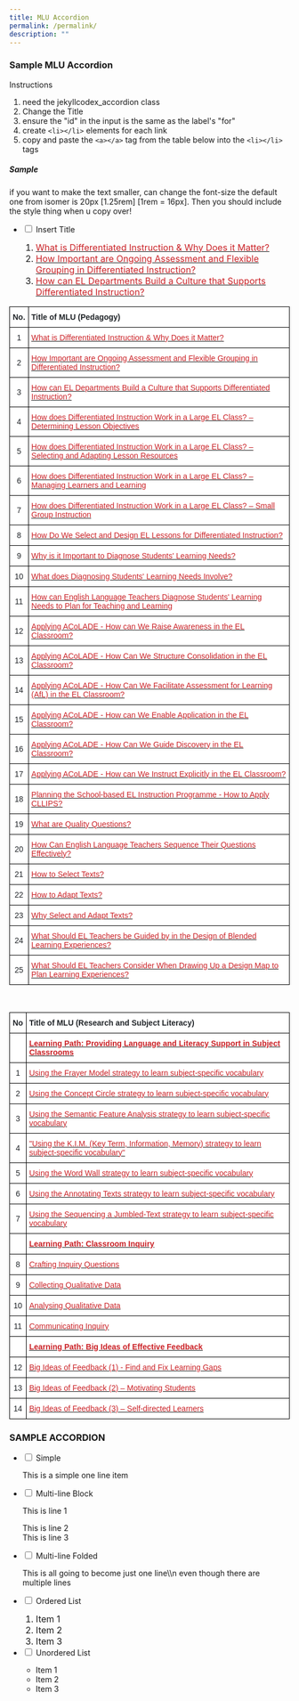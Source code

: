 ```yaml
---
title: MLU Accordion
permalink: /permalink/
description: ""
---
```

### Sample MLU Accordion

Instructions
1. need the jekyllcodex_accordion class
2. Change the Title
3. ensure the "id" in the input is the same as the label's "for"
4. create `<li></li>` elements for each link
5. copy and paste the `<a></a>` tag from the table below into the `<li></li>` tags 

##### Sample

if you want to make the text smaller, can change the font-size the default one from isomer is 20px [1.25rem] [1rem = 16px]. Then you should include the style thing when u copy over!

<style>
    .jekyllcodex_accordion div > ol > li {
        font-size: 1rem;
    }
</style>

<ul class="jekyllcodex_accordion">
  <li>
    <input id="SameUnique" type="checkbox">
    <label for="SameUnique">Insert Title</label>
    <div>
      <ol>
        <li>
					<a href="https://www.opal2.moe.edu.sg/app/learner/detail/course/583d5b64-b4f2-4081-82ae-5a6f00e3ddf1"><span style="color:#CA2126;background-color:transparent">What is Differentiated Instruction &amp; Why Does it Matter?</span></a>
				</li>
        <li>
					<a href="https://www.opal2.moe.edu.sg/app/learner/detail/course/27d1d8ec-7991-45e9-89b4-3679fce6a7c7"><span style="color:#CA2126;background-color:transparent">How Important are Ongoing Assessment and Flexible Grouping in Differentiated Instruction?</span></a>
				</li>
        <li><a href="https://www.opal2.moe.edu.sg/app/learner/detail/course/c38620fc-ad41-489c-8a2c-afc808dabf12"><span style="color:#CA2126;background-color:transparent">How can EL Departments Build a Culture that Supports Differentiated Instruction?</span></a>
				</li>
      </ol>
    </div>
  </li>
</ul>




<style type="text/css">
.tg  {border-collapse:collapse;border-spacing:0;}
.tg td{border-color:black;border-style:solid;border-width:1px;font-family:Arial, sans-serif;font-size:14px;
  overflow:hidden;padding:10px 5px;word-break:normal;}
.tg th{border-color:black;border-style:solid;border-width:1px;font-family:Arial, sans-serif;font-size:14px;
  font-weight:normal;overflow:hidden;padding:10px 5px;word-break:normal;}
.tg .tg-d1dx{background-color:#FFF;color:#212529;text-align:center;vertical-align:middle}
.tg .tg-7rqu{background-color:#FFF;color:#212529;font-weight:bold;text-align:center;vertical-align:bottom}
.tg .tg-w43o{background-color:#FFF;color:#212529;font-weight:bold;text-align:left;vertical-align:bottom}
.tg .tg-eya1{background-color:#FFF;color:#CA2126;text-align:left;text-decoration:underline;vertical-align:top}
</style>
<table class="tg">
<thead>
  <tr>
    <th class="tg-7rqu">No.</th>
    <th class="tg-w43o">Title of MLU (Pedagogy)</th>
  </tr>
</thead>
<tbody>
  <tr>
    <td class="tg-d1dx">1</td>
    <td class="tg-eya1"><a href="https://www.opal2.moe.edu.sg/app/learner/detail/course/583d5b64-b4f2-4081-82ae-5a6f00e3ddf1"><span style="color:#CA2126;background-color:transparent">What is Differentiated Instruction &amp; Why Does it Matter?</span></a></td>
  </tr>
  <tr>
    <td class="tg-d1dx">2</td>
    <td class="tg-eya1"><a href="https://www.opal2.moe.edu.sg/app/learner/detail/course/27d1d8ec-7991-45e9-89b4-3679fce6a7c7"><span style="color:#CA2126;background-color:transparent">How Important are Ongoing Assessment and Flexible Grouping in Differentiated Instruction?</span></a></td>
  </tr>
  <tr>
    <td class="tg-d1dx">3</td>
    <td class="tg-eya1"><a href="https://www.opal2.moe.edu.sg/app/learner/detail/course/c38620fc-ad41-489c-8a2c-afc808dabf12"><span style="color:#CA2126;background-color:transparent">How can EL Departments Build a Culture that Supports Differentiated Instruction?</span></a></td>
  </tr>
  <tr>
    <td class="tg-d1dx">4</td>
    <td class="tg-eya1"><a href="https://www.opal2.moe.edu.sg/app/learner/detail/course/b30f27c2-aab2-4de5-9b52-06781597777b"><span style="color:#CA2126;background-color:transparent">How does Differentiated Instruction Work in a Large EL Class? – Determining Lesson Objectives</span></a></td>
  </tr>
  <tr>
    <td class="tg-d1dx">5</td>
    <td class="tg-eya1"><a href="https://www.opal2.moe.edu.sg/app/learner/detail/course/4fd2abdd-e1f7-4cd3-bc31-5d169be74fa6"><span style="color:#CA2126;background-color:transparent">How does Differentiated Instruction Work in a Large EL Class? – Selecting and Adapting Lesson Resources</span></a></td>
  </tr>
  <tr>
    <td class="tg-d1dx">6</td>
    <td class="tg-eya1"><a href="https://www.opal2.moe.edu.sg/app/learner/detail/course/f9498f4a-43a8-4605-99e3-88831b0b1af8"><span style="color:#CA2126;background-color:transparent">How does Differentiated Instruction Work in a Large EL Class? – Managing Learners and Learning</span></a></td>
  </tr>
  <tr>
    <td class="tg-d1dx">7</td>
    <td class="tg-eya1"><a href="https://www.opal2.moe.edu.sg/app/learner/detail/course/2faa2b19-a8b5-41a6-9f11-c2d973330a06"><span style="color:#CA2126;background-color:transparent">How does Differentiated Instruction Work in a Large EL Class? – Small Group Instruction</span></a></td>
  </tr>
  <tr>
    <td class="tg-d1dx">8</td>
    <td class="tg-eya1"><a href="https://www.opal2.moe.edu.sg/app/learner/detail/course/f6c47bcb-d94c-46d5-9bdd-d4b70b370b3d"><span style="color:#CA2126;background-color:transparent">How Do We Select and Design EL Lessons for Differentiated Instruction?</span></a></td>
  </tr>
  <tr>
    <td class="tg-d1dx">9</td>
    <td class="tg-eya1"><a href="https://www.opal2.moe.edu.sg/app/learner/detail/course/ed68e7d8-eae3-473a-beb6-ff6b9858d9ce"><span style="color:#CA2126;background-color:transparent">Why is it Important to Diagnose Students' Learning Needs?</span></a></td>
  </tr>
  <tr>
    <td class="tg-d1dx">10</td>
    <td class="tg-eya1"><a href="https://www.opal2.moe.edu.sg/app/learner/detail/course/67519c16-ce40-4643-a9f1-c2fe1afa37e4"><span style="color:#CA2126;background-color:transparent">What does Diagnosing Students' Learning Needs Involve?</span></a></td>
  </tr>
  <tr>
    <td class="tg-d1dx">11</td>
    <td class="tg-eya1"><a href="https://www.opal2.moe.edu.sg/app/learner/detail/course/a71689f4-1a87-433c-b5cb-8a97fc904754"><span style="color:#CA2126;background-color:transparent">How can English Language Teachers Diagnose Students' Learning Needs to Plan for Teaching and Learning</span></a></td>
  </tr>
  <tr>
    <td class="tg-d1dx">12</td>
    <td class="tg-eya1"><a href="https://www.opal2.moe.edu.sg/app/learner/detail/course/ff6a561d-6211-452b-b742-abd2999db216"><span style="color:#CA2126;background-color:transparent">Applying ACoLADE - How can We Raise Awareness in the EL Classroom?</span></a><a href="https://www.opal2.moe.edu.sg/app/learner/detail/course/ff6a561d-6211-452b-b742-abd2999db216"> </a><a href="https://www.opal2.moe.edu.sg/app/learner/detail/course/ff6a561d-6211-452b-b742-abd2999db216"><span style="color:#CA2126;background-color:transparent"> </span></a></td>
  </tr>
  <tr>
    <td class="tg-d1dx">13</td>
    <td class="tg-eya1"><a href="https://www.opal2.moe.edu.sg/app/learner/detail/course/d664ac06-b2a9-45d8-8e5e-e6d90e8d1da7"><span style="color:#CA2126;background-color:transparent">Applying ACoLADE - How Can We Structure Consolidation in the EL Classroom?</span></a></td>
  </tr>
  <tr>
    <td class="tg-d1dx">14</td>
    <td class="tg-eya1"><a href="https://www.opal2.moe.edu.sg/app/learner/detail/course/4c15a045-b251-4157-8d85-506e3a0727c0"><span style="color:#CA2126;background-color:transparent">Applying ACoLADE - How Can We Facilitate Assessment for Learning (AfL) in the EL Classroom? </span></a><br></td>
  </tr>
  <tr>
    <td class="tg-d1dx">15</td>
    <td class="tg-eya1"><a href="https://www.opal2.moe.edu.sg/app/learner/detail/course/ff0cbf5a-5cd1-44d7-8380-85d5fbc30d14"><span style="color:#CA2126;background-color:transparent">Applying ACoLADE - How can We Enable Application in the EL Classroom?</span></a><br></td>
  </tr>
  <tr>
    <td class="tg-d1dx">16</td>
    <td class="tg-eya1"><a href="https://www.opal2.moe.edu.sg/app/learner/detail/course/8f4ad335-1a5e-42ac-92b1-5e36c212cb7e"><span style="color:#CA2126;background-color:transparent">Applying ACoLADE - How Can We Guide Discovery in the EL Classroom?</span></a><br></td>
  </tr>
  <tr>
    <td class="tg-d1dx">17</td>
    <td class="tg-eya1"><a href="https://www.opal2.moe.edu.sg/app/learner/detail/course/11bc5ba4-227e-4506-a97c-a1e525718b5a"><span style="color:#CA2126;background-color:transparent">Applying ACoLADE - How can We Instruct Explicitly in the EL Classroom?</span></a><br></td>
  </tr>
  <tr>
    <td class="tg-d1dx">18</td>
    <td class="tg-eya1"><a href="https://www.opal2.moe.edu.sg/app/learner/detail/course/fadfc435-d0be-4411-8ba6-7a32a9140810"><span style="color:#CA2126;background-color:transparent">Planning the School-based EL Instruction Programme - How to Apply CLLIPS?</span></a></td>
  </tr>
  <tr>
    <td class="tg-d1dx">19</td>
    <td class="tg-eya1"><a href="https://www.opal2.moe.edu.sg/app/learner/detail/course/15d44d78-d4eb-40f0-949b-b7a5dfde88b2"><span style="color:#CA2126;background-color:transparent">What are Quality Questions?</span></a></td>
  </tr>
  <tr>
    <td class="tg-d1dx">20</td>
    <td class="tg-eya1"><a href="https://www.opal2.moe.edu.sg/app/learner/detail/course/3d11cb05-2451-48a4-b2c0-2792946ac91f"><span style="color:#CA2126;background-color:transparent">How Can English Language Teachers Sequence Their Questions Effectively?</span></a></td>
  </tr>
  <tr>
    <td class="tg-d1dx">21</td>
    <td class="tg-eya1"><a href="https://www.opal2.moe.edu.sg/app/learner/detail/course/54e968f7-6d1c-4be0-907c-d506fae4a150" target="_blank" rel="noopener noreferrer"><span style="color:#CA2126;background-color:transparent">How to Select Texts?</span></a></td>
  </tr>
  <tr>
    <td class="tg-d1dx">22</td>
    <td class="tg-eya1"><a href="https://www.opal2.moe.edu.sg/app/learner/detail/course/77935d85-e1e5-4a55-b291-3554870a2a42"><span style="color:#CA2126;background-color:transparent">How to Adapt Texts?</span></a></td>
  </tr>
  <tr>
    <td class="tg-d1dx">23</td>
    <td class="tg-eya1"><a href="https://www.opal2.moe.edu.sg/app/learner/detail/course/3b8b52e5-c137-4699-9b37-522fa75b97fe" target="_blank" rel="noopener noreferrer"><span style="color:#CA2126;background-color:transparent">Why Select and Adapt Texts?</span></a></td>
  </tr>
  <tr>
    <td class="tg-d1dx">24</td>
    <td class="tg-eya1"><a href="https://www.opal2.moe.edu.sg/app/learner/detail/course/846f11c8-2577-40a4-a511-b7b71b7d2b3b"><span style="color:#CA2126;background-color:transparent">What Should EL Teachers be Guided by in the Design of Blended Learning Experiences?</span></a></td>
  </tr>
  <tr>
    <td class="tg-d1dx">25</td>
    <td class="tg-eya1"><a href="https://www.opal2.moe.edu.sg/app/learner/detail/course/9ae5e67e-3a70-412d-97b0-03b6ecb908b2"><span style="color:#CA2126;background-color:transparent">What Should EL Teachers Consider When Drawing Up a Design Map to Plan Learning Experiences?</span></a></td>
  </tr>
</tbody>
</table><br>

<style type="text/css">
.tg  {border-collapse:collapse;border-spacing:0;}
.tg td{border-color:black;border-style:solid;border-width:1px;font-family:Arial, sans-serif;font-size:14px;
  overflow:hidden;padding:10px 5px;word-break:normal;}
.tg th{border-color:black;border-style:solid;border-width:1px;font-family:Arial, sans-serif;font-size:14px;
  font-weight:normal;overflow:hidden;padding:10px 5px;word-break:normal;}
.tg .tg-d1dx{background-color:#FFF;color:#212529;text-align:center;vertical-align:middle}
.tg .tg-7rqu{background-color:#FFF;color:#212529;font-weight:bold;text-align:center;vertical-align:bottom}
.tg .tg-w43o{background-color:#FFF;color:#212529;font-weight:bold;text-align:left;vertical-align:bottom}
.tg .tg-eya1{background-color:#FFF;color:#CA2126;text-align:left;text-decoration:underline;vertical-align:top}
</style>
<table class="tg">
<thead>
  <tr>
    <th class="tg-7rqu">No</th>
    <th class="tg-w43o">Title of MLU (Research and Subject Literacy)</th>
  </tr>
</thead>
<tbody>
	  <tr>
    <td class="tg-d1dx"></td>
    <td class="tg-eya1"><a href="https://www.opal2.moe.edu.sg/app/learner/my-learning/learning-path/ead8543c-175f-47b1-b01b-8aef366c2c65/fromlmm"><span style="color:#CA2126;background-color:transparent; font-weight: bold">Learning Path: Providing Language and Literacy Support in Subject Classrooms</span></a></td>
  </tr>
  <tr>
    <td class="tg-d1dx">1</td>
    <td class="tg-eya1"><a href="https://www.opal2.moe.edu.sg/app/learner/detail/course/2233a34f-e9e4-4b69-acb3-a28defa51191"><span style="color:#CA2126;background-color:transparent">Using the Frayer Model strategy to learn subject-specific vocabulary</span></a></td>
  </tr>
  <tr>
    <td class="tg-d1dx">2</td>
    <td class="tg-eya1"><a href="https://www.opal2.moe.edu.sg/app/learner/detail/course/96d8dd3f-3270-4357-b1c1-1c925bab5282"><span style="color:#CA2126;background-color:transparent">Using the Concept Circle strategy to learn subject-specific vocabulary</span></a></td>
  </tr>
  <tr>
    <td class="tg-d1dx">3</td>
    <td class="tg-eya1"><a href="https://www.opal2.moe.edu.sg/app/learner/detail/course/c3615c4e-d64d-420a-9f46-0bf9e395cf71"><span style="color:#CA2126;background-color:transparent">Using the Semantic Feature Analysis strategy to learn subject-specific vocabulary</span></a></td>
  </tr>
  <tr>
    <td class="tg-d1dx">4</td>
    <td class="tg-eya1"><a href="https://www.opal2.moe.edu.sg/app/learner/detail/course/8813cbef-bcf6-402a-abd0-cc9a81b1304f"><span style="color:#CA2126;background-color:transparent">"Using the K.I.M. (Key Term, Information, Memory) strategy to learn subject-specific vocabulary"</span></a></td>
  </tr>
  <tr>
    <td class="tg-d1dx">5</td>
    <td class="tg-eya1"><a href="https://www.opal2.moe.edu.sg/app/learner/detail/course/b2fe0452-ee04-484a-9a8b-ef7c21b0fb11"><span style="color:#CA2126;background-color:transparent">Using the Word Wall strategy to learn subject-specific vocabulary</span></a></td>
  </tr>
  <tr>
    <td class="tg-d1dx">6</td>
    <td class="tg-eya1"><a href="https://www.opal2.moe.edu.sg/app/learner/detail/course/751bc0f8-0276-495d-ba16-b774b26247dd"><span style="color:#CA2126;background-color:transparent">Using the Annotating Texts strategy to learn subject-specific vocabulary</span></a></td>
  </tr>
  <tr>
    <td class="tg-d1dx">7</td>
    <td class="tg-eya1"><a href="https://www.opal2.moe.edu.sg/app/learner/detail/course/ffc9cbed-04cb-4fe1-a6a5-4b465782a79c"><span style="color:#CA2126;background-color:transparent">Using the Sequencing a Jumbled-Text strategy to learn subject-specific vocabulary</span></a></td>
  </tr>
  <tr>

	
  </tr><tr>
    <td class="tg-d1dx"></td>
    <td class="tg-eya1"><a href="https://www.opal2.moe.edu.sg/app/learner/my-learning/learning-path/cf04d53c-10e7-4314-a652-f7a149b90fb2/fromlmm"><span style="color:#CA2126;background-color:transparent;font-weight: bold;">Learning Path: Classroom Inquiry</span></a></td>
  </tr>
  <tr>
    <td class="tg-d1dx">8</td>
    <td class="tg-eya1"><a href="https://www.opal2.moe.edu.sg/app/learner/detail/course/01d0945f-f654-4044-bb90-30855330c21a"><span style="color:#CA2126;background-color:transparent">Crafting Inquiry Questions</span></a></td>
  </tr>
  <tr>
    <td class="tg-d1dx">9</td>
    <td class="tg-eya1"><a href="https://www.opal2.moe.edu.sg/app/learner/detail/course/0ea24868-19c6-40c4-af00-354a818b6033"><span style="color:#CA2126;background-color:transparent">Collecting Qualitative Data</span></a></td>
  </tr>
  <tr>
    <td class="tg-d1dx">10</td>
    <td class="tg-eya1"><a href="https://www.opal2.moe.edu.sg/app/learner/detail/course/d5b42c63-2fda-40ea-ae8f-9638387cb26c"><span style="color:#CA2126;background-color:transparent">Analysing Qualitative Data</span></a></td>
  </tr>
  <tr>
    <td class="tg-d1dx">11</td>
    <td class="tg-eya1"><a href="https://www.opal2.moe.edu.sg/app/learner/detail/course/a0461416-04a0-4f5d-a172-c7a8a24f4f50"><span style="color:#CA2126;background-color:transparent">Communicating Inquiry</span></a></td>
  </tr>
	

<tr>
    <td class="tg-d1dx"></td>
    <td class="tg-eya1"><a href="https://www.opal2.moe.edu.sg/app/learner/my-learning/learning-path/e715a49b-7d3c-4f18-9e03-fb9c5c3c4f12/fromlmm"><span style="color:#CA2126;background-color:transparent;font-weight: bold;">Learning Path: Big Ideas of Effective Feedback</span></a></td>
  </tr>
	  <tr>
    <td class="tg-d1dx">12</td>
    <td class="tg-eya1"><a href="https://www.opal2.moe.edu.sg/app/learner/detail/course/7189e152-5787-4589-adf8-1c7585960e97"><span style="color:#CA2126;background-color:transparent">Big Ideas of Feedback (1) - Find and Fix Learning Gaps</span></a></td>
  </tr>
		  <tr>
    <td class="tg-d1dx">13</td>
    <td class="tg-eya1"><a href="https://www.opal2.moe.edu.sg/app/learner/detail/course/c1f0a252-f62e-4680-9058-bdfa580e93cc"><span style="color:#CA2126;background-color:transparent">Big Ideas of Feedback (2) – Motivating Students</span></a></td>
  </tr>
		  <tr>
    <td class="tg-d1dx">14</td>
    <td class="tg-eya1"><a href="https://www.opal2.moe.edu.sg/app/learner/detail/course/e1842bbd-e411-4905-9aba-79393b4adb55"><span style="color:#CA2126;background-color:transparent">Big Ideas of Feedback (3) – Self-directed Learners</span></a></td>
  </tr>
</tbody>
</table>

### SAMPLE ACCORDION

<ul class="jekyllcodex_accordion">
	<li>
		<input id="accordion5" type="checkbox">
		<label for="accordion5">Simple</label>
			<div>
				<p>This is a simple one line item</p>
			</div>
	</li>
	<li>
			<input id="accordion2" type="checkbox">
			<label for="accordion2">Multi-line Block</label>
			<div>
				<p>This is line 1</p>
				<p>This is line 2<br>This is line 3</p>
			</div>
	</li>
	<li>
		<input id="accordion3" type="checkbox">
		<label for="accordion3">Multi-line Folded</label>
		<div>
			<p>This is all going to become just one line\\n even though there are multiple lines</p>
		</div>
	</li>
	<li>
		<input id="accordion4" type="checkbox">
		<label for="accordion4">Ordered List</label>
		<div>
			<ol>
				<li>Item 1</li>
				<li>Item 2</li>
				<li>Item 3</li>
			</ol>
		</div>
	</li>
	<li>
		<input id="accordion5" type="checkbox">
		<label for="accordion5">Unordered List</label>
		<div>
			<ul>
				<li>Item 1</li>
				<li>Item 2</li>
				<li>Item 3</li>
			</ul>
		</div>
	</li>
</ul>